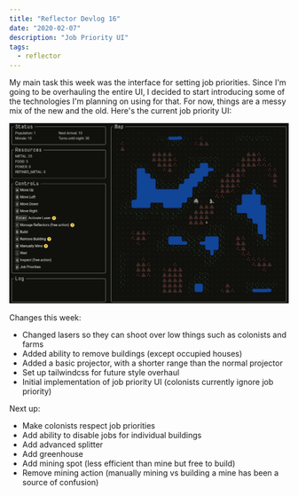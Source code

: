 ```yaml
---
title: "Reflector Devlog 16"
date: "2020-02-07"
description: "Job Priority UI"
tags:
  - reflector
---
```


My main task this week was the interface for setting job priorities. Since I'm going to be overhauling the entire UI, I decided to start introducing some of the technologies I'm planning on using for that. For now, things are a messy mix of the new and the old. Here's the current job priority UI:

![Job Priority UI](./jobPriorityUI.gif)

Changes this week:

- Changed lasers so they can shoot over low things such as colonists and farms
- Added ability to remove buildings (except occupied houses)
- Added a basic projector, with a shorter range than the normal projector
- Set up tailwindcss for future style overhaul
- Initial implementation of job priority UI (colonists currently ignore job priority)

Next up:

- Make colonists respect job priorities
- Add ability to disable jobs for individual buildings
- Add advanced splitter
- Add greenhouse
- Add mining spot (less efficient than mine but free to build)
- Remove mining action (manually mining vs building a mine has been a source of confusion)
